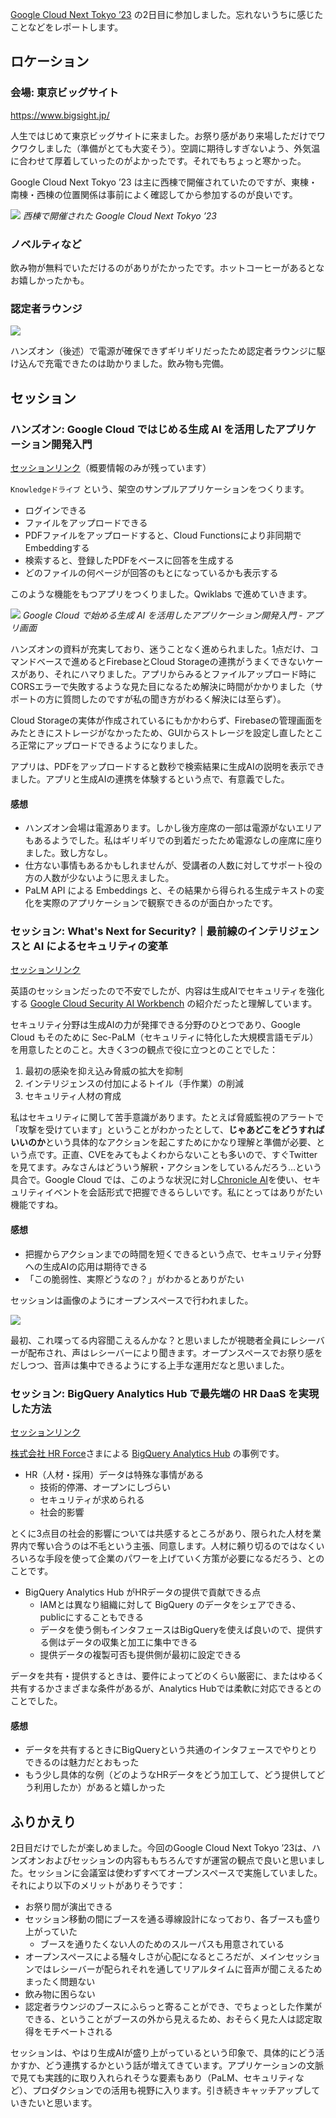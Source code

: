 [Google Cloud Next Tokyo ’23](https://cloudonair.withgoogle.com/events/next-tokyo) の2日目に参加しました。忘れないうちに感じたことなどをレポートします。


## ロケーション

### 会場: 東京ビッグサイト

https://www.bigsight.jp/

人生ではじめて東京ビッグサイトに来ました。お祭り感があり来場しただけでワクワクしました（準備がとても大変そう）。空調に期待しすぎないよう、外気温に合わせて厚着していったのがよかったです。それでもちょっと寒かった。

Google Cloud Next Tokyo ’23 は主に西棟で開催されていたのですが、東棟・南棟・西棟の位置関係は事前によく確認してから参加するのが良いです。

![](https://res.cloudinary.com/zenn/image/fetch/s--Fyyg99Ma--/c_limit%2Cf_auto%2Cfl_progressive%2Cq_auto%2Cw_1200/https://storage.googleapis.com/zenn-user-upload/deployed-images/4b8d01afedae6589c3a7a5dc.png%3Fsha%3D46dbe3645c9a234c7b9162e1c9725b1dd6d68012)
*西棟で開催された Google Cloud Next Tokyo ’23*

### ノベルティなど

飲み物が無料でいただけるのがありがたかったです。ホットコーヒーがあるとなお嬉しかったかも。

### 認定者ラウンジ

![](/images/google-cloud-next-report/2023-11-17-16-30-05.png)

ハンズオン（後述）で電源が確保できずギリギリだったため認定者ラウンジに駆け込んで充電できたのは助かりました。飲み物も完備。


## セッション

### ハンズオン: Google Cloud ではじめる生成 AI を活用したアプリケーション開発入門

[セッションリンク](https://cloudonair.withgoogle.com/events/next-tokyo?talk=d2-space1-1)（概要情報のみが残っています）

`Knowledgeドライブ` という、架空のサンプルアプリケーションをつくります。

- ログインできる
- ファイルをアップロードできる
- PDFファイルをアップロードすると、Cloud Functionsにより非同期でEmbeddingする
- 検索すると、登録したPDFをベースに回答を生成する
- どのファイルの何ページが回答のもとになっているかも表示する

このような機能をもつアプリをつくりました。Qwiklabs で進めていきます。

![](/images/google-cloud-next-report/2023-11-17-13-19-24.png)
*Google Cloud で始める生成 AI を活用したアプリケーション開発入門 - アプリ画面*

ハンズオンの資料が充実しており、迷うことなく進められました。1点だけ、コマンドベースで進めるとFirebaseとCloud Storageの連携がうまくできないケースがあり、それにハマりました。アプリからみるとファイルアップロード時にCORSエラーで失敗するような見た目になるため解決に時間がかかりました（サポートの方に質問したのですが私の聞き方がわるく解決には至らず）。

Cloud Storageの実体が作成されているにもかかわらず、Firebaseの管理画面をみたときにストレージがなかったため、GUIからストレージを設定し直したところ正常にアップロードできるようになりました。

アプリは、PDFをアップロードすると数秒で検索結果に生成AIの説明を表示できました。アプリと生成AIの連携を体験するという点で、有意義でした。

#### 感想

- ハンズオン会場は電源あります。しかし後方座席の一部は電源がないエリアもあるようでした。私はギリギリでの到着だったため電源なしの座席に座りました。致し方なし。
- 仕方ない事情もあるかもしれませんが、受講者の人数に対してサポート役の方の人数が少ないように思えました。
- PaLM API による Embeddings と、その結果から得られる生成テキストの変化を実際のアプリケーションで観察できるのが面白かったです。


### セッション: What's Next for Security?｜最前線のインテリジェンスと AI によるセキュリティの変革

[セッションリンク](https://cloudonair.withgoogle.com/events/next-tokyo?talk=d2-sec-03)

英語のセッションだったので不安でしたが、内容は生成AIでセキュリティを強化する [Google Cloud Security AI Workbench](https://cloud.google.com/blog/ja/products/identity-security/rsa-google-cloud-security-ai-workbench-generative-ai) の紹介だったと理解しています。

セキュリティ分野は生成AIの力が発揮できる分野のひとつであり、Google Cloud もそのために Sec-PaLM（セキュリティに特化した大規模言語モデル）を用意したとのこと。大きく3つの観点で役に立つとのことでした：

1. 最初の感染を抑え込み脅威の拡大を抑制
2. インテリジェンスの付加によるトイル（手作業）の削減
3. セキュリティ人材の育成

私はセキュリティに関して苦手意識があります。たとえば脅威監視のアラートで「攻撃を受けています」ということがわかったとして、**じゃあどこをどうすればいいのか**という具体的なアクションを起こすためにかなり理解と準備が必要、という点です。正直、CVEをみてもよくわからないことも多いので、すぐTwitterを見てます。みなさんはどういう解釈・アクションをしているんだろう…という具合で。Google Cloud では、このような状況に対し[Chronicle AI](https://cloud.google.com/blog/ja/products/identity-security/rsa-google-cloud-security-ai-workbench-generative-ai)を使い、セキュリティイベントを会話形式で把握できるらしいです。私にとってはありがたい機能ですね。
#### 感想

- 把握からアクションまでの時間を短くできるという点で、セキュリティ分野への生成AIの応用は期待できる
- 「この脆弱性、実際どうなの？」がわかるとありがたい

セッションは画像のようにオープンスペースで行われました。

![](/images/google-cloud-next-report/2023-11-17-16-28-39.png)


最初、これ喋ってる内容聞こえるんかな？と思いましたが視聴者全員にレシーバーが配布され、声はレシーバーにより聞きます。オープンスペースでお祭り感をだしつつ、音声は集中できるようにする上手な運用だなと思いました。

### セッション: BigQuery Analytics Hub で最先端の HR DaaS を実現した方法

[セッションリンク](https://cloudonair.withgoogle.com/events/next-tokyo?talk=d2-da-08)

[株式会社 HR Force](https://www.hr-force.co.jp/)さまによる [BigQuery Analytics Hub](https://cloud.google.com/analytics-hub?hl=ja) の事例です。

- HR（人材・採用）データは特殊な事情がある
  - 技術的停滞、オープンにしづらい
  - セキュリティが求められる
  - 社会的影響

とくに3点目の社会的影響については共感するところがあり、限られた人材を業界内で奪い合うのは不毛という主張、同意します。人材に頼り切るのではなくいろいろな手段を使って企業のパワーを上げていく方策が必要になるだろう、とのことです。

- BigQuery Analytics Hub がHRデータの提供で貢献できる点
  - IAMとは異なり組織に対して BigQuery のデータをシェアできる、publicにすることもできる
  - データを使う側もインタフェースはBigQueryを使えば良いので、提供する側はデータの収集と加工に集中できる
  - 提供データの複製可否も提供側が最初に設定できる

データを共有・提供するときは、要件によってどのくらい厳密に、またはゆるく共有するかさまざまな条件があるが、Analytics Hubでは柔軟に対応できるとのことでした。

#### 感想

- データを共有するときにBigQueryという共通のインタフェースでやりとりできるのは魅力だとおもった
- もう少し具体的な例（どのようなHRデータをどう加工して、どう提供してどう利用したか）があると嬉しかった


## ふりかえり

2日目だけでしたが楽しめました。今回のGoogle Cloud Next Tokyo ’23は、ハンズオンおよびセッションの内容ももちろんですが運営の観点で良いと思いました。セッションに会議室は使わずすべてオープンスペースで実施していました。それにより以下のメリットがありそうです：

- お祭り間が演出できる
- セッション移動の間にブースを通る導線設計になっており、各ブースも盛り上がっていた
  - ブースを通りたくない人のためのスルーパスも用意されている
- オープンスペースによる騒々しさが心配になるところだが、メインセッションではレシーバーが配られそれを通してリアルタイムに音声が聞こえるためまったく問題ない
- 飲み物に困らない
- 認定者ラウンジのブースにふらっと寄ることができ、でちょっとした作業ができる、ということがブースの外から見えるため、おそらく見た人は認定取得をモチベートされる

セッションは、やはり生成AIが盛り上がっているという印象で、具体的にどう活かすか、どう連携するかという話が増えてきています。アプリケーションの文脈で見ても実践的に取り入れられそうな要素もあり（PaLM、セキュリティなど）、プロダクションでの活用も視野に入ります。引き続きキャッチアップしていきたいと思います。
